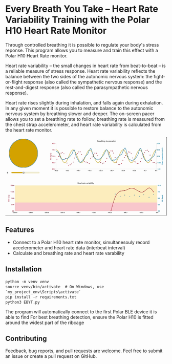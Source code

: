 # Every Breath You Take – Heart Rate Variability Training with the Polar H10 Heart Rate Monitor

Through controlled breathing it is possible to regulate your body's stress reponse. This program allows you to measure and train this effect with a Polar H10 Heart Rate monitor.

Heart rate variability – the small changes in heart rate from beat-to-beat – is a reliable measure of stress response. Heart rate variability reflects the balance between the two sides of the autonomic nervous system: the fight-or-flight response (also called the sympathetic nervous response) and the rest-and-digest response (also called the parasympathetic nervous response).

Heart rate rises slightly during inhalation, and falls again during exhalation. In any given moment it is possible to restore balance to the autonomic nervous system by breathing slower and deeper. The on-screen pacer allows you to set a breathing rate to follow, breathing rate is measured from the chest strap accelerometer, and heart rate variability is calculated from the heart rate monitor.

![Alt Text](img/video_1080.gif)

## Features

- Connect to a Polar H10 heart rate monitor, simultanesouly record accelerometer and heart rate data (interbeat interval)
- Calculate and breathing rate and heart rate varability

## Installation
    
    python -m venv venv
    source venv/bin/activate  # On Windows, use `my_project_env\Scripts\activate`
    pip install -r requirements.txt
    python3 EBYT.py 


The program will automatically connect to the first Polar BLE device it is able to find
For best breathing detection, ensure the Polar H10 is fitted around the widest part of the ribcage


## Contributing
Feedback, bug reports, and pull requests are welcome. Feel free to submit an issue or create a pull request on GitHub.